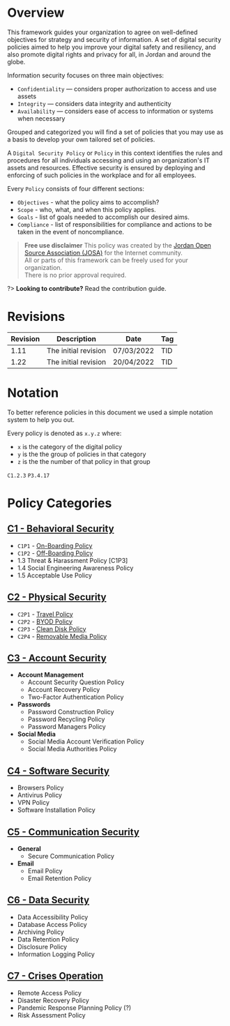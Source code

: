 # Overview

This framework guides your organization to agree on well-defined objectives for strategy and security of information. A set of digital security policies aimed to help you improve your digital safety and resiliency, and also promote digital rights and privacy for all, in Jordan and around the globe.

Information security focuses on three main objectives:

- `Confidentiality` — considers proper authorization to access and use assets
- `Integrity` — considers data integrity and authenticity
- `Availability` — considers ease of access to information or systems when necessary

Grouped and categorized you will find a set of policies that you may use as a basis to develop your own tailored set of policies.

A `Digital Security Policy` or `Policy` in this context identifies the rules and procedures for all individuals accessing and using an organization's IT assets and resources. Effective security is ensured by deploying and enforcing of such policies in the workplace and for all employees.

Every `Policy` consists of four different sections:

- `Objectives` - what the policy aims to accomplish?
- `Scope` - who, what, and when this policy applies.
- `Goals` - list of goals needed to accomplish our desired aims.
- `Compliance` - list of responsibilities for compliance and actions to be taken in the event of noncompliance.

> **Free use disclaimer**
> This policy was created by the [Jordan Open Source Association (JOSA)](https://josa.ngo) for the Internet community.  
> All or parts of this framework can be freely used for your organization.  
> There is no prior approval required.

?> **Looking to contribute?** Read the contribution guide.

# Revisions

| Revision | Description          | Date       | Tag |
| -------- | -------------------- | ---------- | --- |
| 1.11     | The initial revision | 07/03/2022 | TID |
| 1.22     | The initial revision | 20/04/2022 | TID |

# Notation

To better reference policies in this document we used a simple notation system to help you out.

Every policy is denoted as `x.y.z` where:

- `x` is the category of the digital policy
- `y` is the the group of policies in that category
- `z` is the the number of that policy in that group

`C1.2.3` `P3.4.17`

# Policy Categories

## [C1 - Behavioral Security](/categories/behavioral-security/)

- `C1P1` - [On-Boarding Policy](/categories/behavioral-security/C1P1.md)
- `C1P2` - [Off-Boarding Policy](/categories/behavioral-security/C1P1.md)
- 1.3 Threat & Harassment Policy [C1P3]
- 1.4 Social Engineering Awareness Policy
- 1.5 Acceptable Use Policy

## [C2 - Physical Security](/categories/physical-security/)

- `C2P1` - [Travel Policy](/categories/physical-security/C2P1.md)
- `C2P2` - [BYOD Policy]()
- `C2P3` - [Clean Disk Policy]()
- `C2P4` - [Removable Media Policy]()

## [C3 - Account Security](/categories/account-security/)

- **Account Management**
  - Account Security Question Policy
  - Account Recovery Policy
  - Two-Factor Authentication Policy
- **Passwords**
  - Password Construction Policy
  - Password Recycling Policy
  - Password Managers Policy
- **Social Media**
  - Social Media Account Verification Policy
  - Social Media Authorities Policy

## [C4 - Software Security](categories/software-security/)

- Browsers Policy
- Antivirus Policy
- VPN Policy
- Software Installation Policy

## [C5 - Communication Security](categories/communication-security/)

- **General**
  - Secure Communication Policy
- **Email**
  - Email Policy
  - Email Retention Policy

## [C6 - Data Security](categories/data-security/)

- Data Accessibility Policy
- Database Access Policy
- Archiving Policy
- Data Retention Policy
- Disclosure Policy
- Information Logging Policy

## [C7 - Crises Operation](categories/crises-operation/)

- Remote Access Policy
- Disaster Recovery Policy
- Pandemic Response Planning Policy (?)
- Risk Assessment Policy
